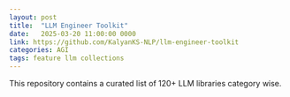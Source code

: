 ```yaml
---
layout: post
title:  "LLM Engineer Toolkit"
date:   2025-03-20 11:00:00 0000
link: https://github.com/KalyanKS-NLP/llm-engineer-toolkit
categories: AGI
tags: feature llm collections
---
```


This repository contains a curated list of 120+ LLM libraries category wise.